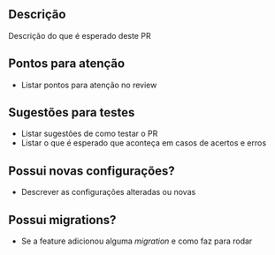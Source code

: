 ## Descrição

Descrição do que é esperado deste PR

## Pontos para atenção
- Listar pontos para atenção no review

## Sugestões para testes
- Listar sugestões de como testar o PR
- Listar o que é esperado que aconteça em casos de acertos e erros

## Possui novas configurações?
- Descrever as configurações alteradas ou novas

## Possui migrations?
- Se a feature adicionou alguma *migration* e como faz para rodar
